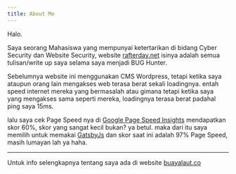 ```yaml
---
title: About Me
---
```

Halo.

Saya seorang Mahasiswa yang mempunyai ketertarikan di bidang Cyber Security dan Website Security, website [rafterday.net](https://rafterday.net) isinya adalah semua tulisan/write up saya selama saya menjadi BUG Hunter.

Sebelumnya website ini menggunakan CMS Wordpress, tetapi ketika saya ataupun orang lain mengakses web terasa berat sekali loadingnya. entah speed internet mereka yang bermasalah atau gimana tetapi ketika saya yang mengakses sama seperti mereka, loadingnya terasa berat padahal ping saya 15ms. 

lalu saya cek Page Speed nya di [Google Page Speed Insights](https://developers.google.com/speed/pagespeed/insights/) mendapatkan skor 60%, skor yang sangat kecil bukan? ya betul. maka dari itu saya memilih untuk memakai [GatsbyJs](https://gatsbyjs.com) dan skor saat ini adalah 97% Page Speed, masih lumayan lah ya haha.

___

Untuk info selengkapnya tentang saya ada di website [buayalaut.co](https://buayalaut.co)
